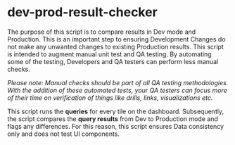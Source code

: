 # dev-prod-result-checker

The purpose of this script is to compare results in Dev mode and Production. This is an important step to ensuring Development Changes do not make any unwanted changes to existing Production results. 
This script is intended to augment manual unit test and QA testing. By automating some of the testing, Developers and QA testers can perform less manual checks. 

*Please note: Manual checks should be part of all QA testing methodologies. With the addition of these automated tests, your QA testers can focus more of their time on verification of things like drills, links, visualizations etc.* 

This script runs the **queries** for every tile on the dashboard. Subsequently, the script compares the **query results** from Dev to Production mode and flags any differences. For this reason, this script ensures Data consistency only and does not test UI components. 


